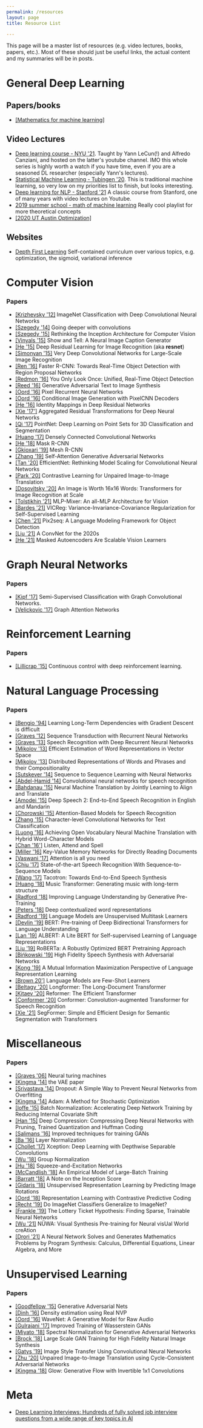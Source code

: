 ```yaml
---
permalink: /resources
layout: page
title: Resource List

---
```


This page will be a master list of resources (e.g. video lectures, books, papers, etc.). Most of these should just be useful links, the actual content and my summaries will be in posts.



# General Deep Learning


## Papers/books

- [[Mathematics for machine learning]](https://mml-book.github.io/book/mml-book.pdf)

## Video Lectures

- [Deep learning course - NYU '21](https://www.youtube.com/watch?v=mTtDfKgLm54&list=PLLHTzKZzVU9e6xUfG10TkTWApKSZCzuBI). Taught by Yann LeCun(!) and Alfredo Canziani, and hosted on the latter's youtube channel. IMO this whole series is highly worth a watch if you have time, even if you are a seasoned DL researcher (especially Yann's lectures). 
- [Statistical Machine Learning - Tubingen '20](https://www.youtube.com/playlist?list=PL05umP7R6ij2XCvrRzLokX6EoHWaGA2cC). This is traditional machine learning, so very low on my priorities list to finish, but looks interesting.
- [Deep learning for NLP - Stanford '21](https://www.youtube.com/watch?v=rmVRLeJRkl4&list=PLoROMvodv4rOSH4v6133s9LFPRHjEmbmJ) A classic course from Stanford, one of many years with video lectures on Youtube.
- [2019 summer school - math of machine learning](https://www.youtube.com/watch?v=3wbLr-NnIKI&list=PLTPQEx-31JXhguCush5J7OGnEORofoCW9&index=1) Really cool playlist for more theoretical concepts
- [[2020 UT Austin Optimization]](https://www.youtube.com/watch?v=ee-HYD6kKqM&list=PLXsmhnDvpjORzPelSDs0LSDrfJcqyLlZc)
## Websites

- [Depth First Learning](https://www.depthfirstlearning.com/) Self-contained curriculum over various topics, e.g. optimization, the sigmoid, variational inference






# Computer Vision

### Papers

- [[Krizhevsky '12]](https://proceedings.neurips.cc/paper/2012/file/c399862d3b9d6b76c8436e924a68c45b-Paper.pdf) ImageNet Classification with Deep Convolutional Neural Networks
- [[Szegedy '14]](https://arxiv.org/pdf/1409.4842.pdf) Going deeper with convolutions
- [[Szegedy '15]](https://arxiv.org/pdf/1512.00567.pdf) Rethinking the Inception Architecture for Computer Vision
- [[Vinyals '15]](https://arxiv.org/pdf/1411.4555.pdf) Show and Tell: A Neural Image Caption Generator
- [[He '15]](https://arxiv.org/pdf/1512.03385.pdf) Deep Residual Learning for Image Recognition (aka **resnet**)
- [[Simonyan '15]](https://arxiv.org/pdf/1409.1556.pdf) Very Deep Convolutional Networks for Large-Scale Image Recognition
- [[Ren '16]](https://arxiv.org/pdf/1506.01497.pdf) Faster R-CNN: Towards Real-Time Object Detection with Region Proposal Networks
- [[Redmon '16]](https://www.cv-foundation.org/openaccess/content_cvpr_2016/papers/Redmon_You_Only_Look_CVPR_2016_paper.pdf) You Only Look Once: Unified, Real-Time Object Detection
- [[Reed '16]](http://proceedings.mlr.press/v48/reed16.pdf) Generative Adversarial Text to Image Synthesis
- [[Oord '16]](http://proceedings.mlr.press/v48/oord16.pdf) Pixel Recurrent Neural Networks
- [[Oord '16]](https://arxiv.org/pdf/1606.05328.pdf) Conditional Image Generation with PixelCNN Decoders
- [[He '16]](https://arxiv.org/pdf/1603.05027.pdf) Identity Mappings in Deep Residual Networks
- [[Xie '17']](https://arxiv.org/pdf/1611.05431.pdf) Aggregated Residual Transformations for Deep Neural Networks
- [[Qi '17]](https://arxiv.org/pdf/1612.00593.pdf) PointNet: Deep Learning on Point Sets for 3D Classification and Segmentation
- [[Huang '17]](https://openaccess.thecvf.com/content_cvpr_2017/papers/Huang_Densely_Connected_Convolutional_CVPR_2017_paper.pdf) Densely Connected Convolutional Networks
- [[He '18]](https://arxiv.org/abs/1703.06870) Mask R-CNN
- [[Gkioxari '19]](https://arxiv.org/pdf/1906.02739.pdf) Mesh R-CNN
- [[Zhang '19]](http://proceedings.mlr.press/v97/zhang19d/zhang19d.pdf) Self-Attention Generative Adversarial Networks
- [[Tan '20]](https://arxiv.org/pdf/1905.11946.pdf) EfficientNet: Rethinking Model Scaling for Convolutional Neural Networks
- [[Park '20]](https://arxiv.org/pdf/2007.15651.pdf) Contrastive Learning for Unpaired Image-to-Image Translation
- [[Dosovitsky '20]](https://arxiv.org/pdf/2010.11929.pdf) An Image is Worth 16x16 Words: Transformers for Image Recognition at Scale
- [[Tolstikhin '21]](https://arxiv.org/pdf/2105.01601.pdf) MLP-Mixer: An all-MLP Architecture for Vision
- [[Bardes '21]](https://papers.labml.ai/api/v1/redirect/pdf?paper_key=5c4f975ab79611ebbd9b8f626bc6f333) VICReg: Variance-Invariance-Covariance Regularization for Self-Supervised Learning
- [[Chen '21]](https://papers.labml.ai/api/v1/redirect/pdf?paper_key=4baf86741c1111ec9e9dcba33be64600) Pix2seq: A Language Modeling Framework for Object Detection
- [[Liu '21]](https://papers.labml.ai/api/v1/redirect/pdf?paper_key=9f4eeafc728311ec905035ac8856fc87) A ConvNet for the 2020s
- [[He '21]](https://arxiv.org/pdf/2111.06377v2.pdf) Masked Autoencoders Are Scalable Vision Learners







# Graph Neural Networks

### Papers
- [[Kipf '17]](https://arxiv.org/pdf/1609.02907.pdf) Semi-Supervised Classification with Graph Convolutional Networks.
- [[Velickovic '17]](https://arxiv.org/pdf/1710.10903.pdf) Graph Attention Networks


# Reinforcement Learning

### Papers

- [[Lillicrap '15]](https://arxiv.org/pdf/1509.02971.pdf) Continuous control with deep reinforcement learning.




# Natural Language Processing

### Papers
- [[Bengio '94]](http://www.iro.umontreal.ca/~lisa/pointeurs/ieeetrnn94.pdf) Learning Long-Term Dependencies with Gradient Descent is difficult
- [[Graves '12]](https://arxiv.org/pdf/1211.3711.pdf) Sequence Transduction with Recurrent Neural Networks
- [[Graves '13]](https://arxiv.org/abs/1303.5778.pdf) Speech Recognition with Deep Recurrent Neural Networks
- [[Mikolov '13]](https://arxiv.org/pdf/1301.3781.pdf) Efficient Estimation of Word Representations in Vector Space
- [[Mikolov '13]](https://proceedings.neurips.cc/paper/2013/file/9aa42b31882ec039965f3c4923ce901b-Paper.pdf) Distributed Representations of Words and Phrases and their Compositionality
- [[Sutskever '14]](https://arxiv.org/pdf/1409.3215.pdf) Sequence to Sequence Learning with Neural Networks
- [[Abdel-Hamid '14]](https://www.microsoft.com/en-us/research/wp-content/uploads/2016/02/CNN_ASLPTrans2-14.pdf) Convolutional neural networks for speech recognition
- [[Bahdanau '15]](https://arxiv.org/pdf/1409.0473.pdf) Neural Machine Translation by Jointly Learning to Align and Translate
- [[Amodei '15]](https://arxiv.org/pdf/1512.02595.pdf) Deep Speech 2: End-to-End Speech Recognition in English and Mandarin
- [[Chorowski '15]](https://arxiv.org/pdf/1506.07503.pdf) Attention-Based Models for Speech Recognition
- [[Zhang '15]](https://proceedings.neurips.cc/paper/2015/file/250cf8b51c773f3f8dc8b4be867a9a02-Paper.pdf) Character-level Convolutional Networks for Text Classification
- [[Luong '16]](https://arxiv.org/pdf/1604.00788.pdf) Achieving Open Vocabulary Neural Machine Translation with Hybrid Word-Character Models
- [[Chan '16']](https://arxiv.org/pdf/1508.01211.pdf) Listen, Attend and Spell
- [[Miller '16]](https://arxiv.org/pdf/1606.03126.pdf) Key-Value Memory Networks for Directly Reading Documents
- [[Vaswani '17]](https://arxiv.org/pdf/1706.03762.pdf) Attention is all you need
- [[Chiu '17]](https://arxiv.org/pdf/1712.01769.pdf) State-of-the-art Speech Recognition With Sequence-to-Sequence Models
- [[Wang '17]](https://arxiv.org/pdf/1703.10135.pdf) Tacotron: Towards End-to-End Speech Synthesis
- [[Huang '18]](https://arxiv.org/pdf/1809.04281.pdf) Music Transformer: Generating music with long-term structure
- [[Radford '18]](https://s3-us-west-2.amazonaws.com/openai-assets/research-covers/language-unsupervised/language_understanding_paper.pdf) Improving Language Understanding by Generative Pre-Training
- [[Peters '18]](https://arxiv.org/pdf/1802.05365.pdf) Deep contextualized word representations
- [[Radford '19]](http://www.persagen.com/files/misc/radford2019language.pdf) Language Models are Unsupervised Multitask Learners
- [[Devlin '19]](https://arxiv.org/pdf/1810.04805.pdf) BERT: Pre-training of Deep Bidirectional Transformers for Language Understanding
- [[Lan '19]](https://arxiv.org/pdf/1909.11942.pdf) ALBERT: A Lite BERT for Self-supervised Learning of Language Representations
- [[Liu '19]](https://arxiv.org/pdf/1907.11692.pdf) RoBERTa: A Robustly Optimized BERT Pretraining Approach
- [[Bińkowski '19]](https://arxiv.org/abs/1909.11646) High Fidelity Speech Synthesis with Adversarial Networks
- [[Kong '19]](https://arxiv.org/pdf/1910.08350.pdf) A Mutual Information Maximization Perspective of Language Representation Learning
- [[Brown 20']](https://arxiv.org/pdf/2005.14165v2.pdf) Language Models are Few-Shot Learners 
- [[Beltagy '20]](https://arxiv.org/pdf/2004.05150.pdf) Longformer: The Long-Document Transformer
- [[Kitaev '20]](https://arxiv.org/pdf/2001.04451.pdf) Reformer: The Efficient Transformer
- [[Conformer '20]](https://arxiv.org/pdf/2005.08100.pdf) Conformer: Convolution-augmented Transformer for Speech Recognition
- [[Xie '21]](https://papers.labml.ai/api/v1/redirect/pdf?paper_key=762cac04c27911eb80dc0bd1877e23b6) SegFormer: Simple and Efficient Design for Semantic Segmentation with Transformers



# Miscellaneous

### Papers
- [[Graves '06]](https://arxiv.org/pdf/1410.5401.pdf) Neural turing machines
- [[Kingma '14]](https://arxiv.org/abs/1312.6114) the VAE paper
- [[Srivastava '14]](https://jmlr.org/papers/volume15/srivastava14a/srivastava14a.pdf) Dropout: A Simple Way to Prevent Neural Networks from Overfitting
- [[Kingma '14]](https://arxiv.org/pdf/1412.6980.pdf) Adam: A Method for Stochastic Optimization
- [[Ioffe '15]](https://arxiv.org/pdf/1502.03167.pdf) Batch Normalization: Accelerating Deep Network Training by Reducing Internal Covariate Shift
- [[Han '15]](https://arxiv.org/pdf/1510.00149.pdf) Deep Compression: Compressing Deep Neural Networks with Pruning, Trained Quantization and Huffman Coding
- [[Salimans '16]](https://proceedings.neurips.cc/paper/2016/file/8a3363abe792db2d8761d6403605aeb7-Paper.pdf) Improved techniques for training GANs
- [[Ba '16]](https://arxiv.org/pdf/1607.06450.pdf) Layer Normalization
- [[Chollet '17]](https://arxiv.org/pdf/1610.02357.pdf) Xception: Deep Learning with Depthwise Separable Convolutions
- [[Wu '18]](https://arxiv.org/pdf/1803.08494.pdf) Group Normalization
- [[Hu '18]](https://arxiv.org/pdf/1709.01507.pdf) Squeeze-and-Excitation Networks
- [[McCandlish '18]](https://arxiv.org/pdf/1812.06162.pdf) An Empirical Model of Large-Batch Training
- [[Barratt '18]](https://arxiv.org/pdf/1801.01973.pdf) A Note on the Inception Score
- [[Gidaris '18]](https://arxiv.org/pdf/1803.07728.pdf) Unsupervised Representation Learning by Predicting Image Rotations
- [[Oord '18]](https://arxiv.org/pdf/1807.03748.pdf) Representation Learning with Contrastive Predictive Coding
- [[Recht '19]](https://arxiv.org/pdf/1902.10811.pdf) Do ImageNet Classifiers Generalize to ImageNet?
- [[Frankle '19]](https://arxiv.org/pdf/1803.03635.pdf) The Lottery Ticket Hypothesis: Finding Sparse, Trainable Neural Networks
- [[Wu '21]](https://papers.labml.ai/api/v1/redirect/pdf?paper_key=d99370b84d9411ec904f35ac8856fc87) NÜWA: Visual Synthesis Pre-training for Neural visUal World creAtion
- [[Drori '21]](https://papers.labml.ai/api/v1/redirect/pdf?paper_key=212cd37c6c3a11ec905035ac8856fc87) A Neural Network Solves and Generates Mathematics Problems by Program Synthesis: Calculus, Differential Equations, Linear Algebra, and More



# Unsupervised Learning

### Papers

- [[Goodfellow '15]](https://arxiv.org/pdf/1406.2661.pdf) Generative Adversarial Nets
- [[Dinh '16]](https://arxiv.org/abs/1605.08803) Density estimation using Real NVP
- [[Oord '16]](https://arxiv.org/pdf/1609.03499.pdf) WaveNet: A Generative Model for Raw Audio
- [[Gulrajani '17]](https://arxiv.org/pdf/1704.00028.pdf) Improved Training of Wasserstein GANs
- [[Miyato '18]](https://arxiv.org/pdf/1802.05957.pdf) Spectral Normalization for Generative Adversarial Networks
- [[Brock '18]](https://arxiv.org/abs/1809.11096) Large Scale GAN Training for High Fidelity Natural Image Synthesis
- [[Gatys '19]](https://openaccess.thecvf.com/content_cvpr_2016/papers/Gatys_Image_Style_Transfer_CVPR_2016_paper.pdf) Image Style Transfer Using Convolutional Neural Networks
- [[Zhu '20]](https://arxiv.org/pdf/1703.10593.pdf) Unpaired Image-to-Image Translation using Cycle-Consistent Adversarial Networks
- [[Kingma '18]](https://arxiv.org/abs/1807.03039) Glow: Generative Flow with Invertible 1x1 Convolutions






# Meta

- [Deep Learning Interviews: Hundreds of fully solved job interview questions from a wide range of key topics in AI](https://arxiv.org/ftp/arxiv/papers/2201/2201.00650.pdf)